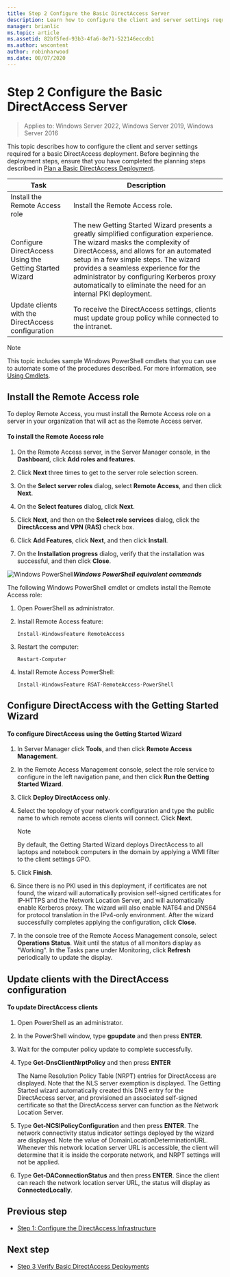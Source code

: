 ```yaml
---
title: Step 2 Configure the Basic DirectAccess Server
description: Learn how to configure the client and server settings required for a basic DirectAccess deployment.
manager: brianlic
ms.topic: article
ms.assetid: 82bf5fed-93b3-4fa6-8e71-522146eccdb1
ms.author: wscontent
author: robinharwood
ms.date: 08/07/2020
---
```

# Step 2 Configure the Basic DirectAccess Server

>Applies to: Windows Server 2022, Windows Server 2019, Windows Server 2016

This topic describes how to configure the client and server settings required for a basic DirectAccess deployment. Before beginning the deployment steps, ensure that you have completed the planning steps described in [Plan a Basic DirectAccess Deployment](Plan-a-Basic-DirectAccess-Deployment.md).

|Task|Description|
|----|--------|
|Install the Remote Access role|Install the Remote Access role.|
|Configure DirectAccess Using the Getting Started Wizard|The new Getting Started Wizard presents a greatly simplified configuration experience. The wizard masks the complexity of DirectAccess, and allows for an automated setup in a few simple steps. The wizard provides a seamless experience for the administrator by configuring Kerberos proxy automatically to eliminate the need for an internal PKI deployment.|
|Update clients with the DirectAccess configuration|To receive the DirectAccess settings, clients must update group policy while connected to the intranet.|

> [!NOTE]
> This topic includes sample Windows PowerShell cmdlets that you can use to automate some of the procedures described. For more information, see [Using Cmdlets](/previous-versions//bb648607(v=vs.85)).

## <a name="BKMK_Role"></a>Install the Remote Access role
To deploy Remote Access, you must install the Remote Access role on a server in your organization that will act as the Remote Access server.

#### To install the Remote Access role

1.  On the Remote Access server, in the Server Manager console, in the **Dashboard**, click **Add roles and features**.

2.  Click **Next** three times to get to the server role selection screen.

3.  On the **Select server roles** dialog, select **Remote Access**, and then click **Next**.

4.  On the **Select features** dialog, click **Next**.

5.  Click **Next**, and then on the **Select role services** dialog, click the **DirectAccess and VPN (RAS)** check box.

6.  Click **Add Features**, click **Next**, and then click **Install**.

7.  On the **Installation progress** dialog, verify that the installation was successful, and then click **Close**.

![Windows PowerShell](../../../media/Step-2-Configure-the-DirectAccess-Server/PowerShellLogoSmall.gif)***<em>Windows PowerShell equivalent commands</em>***

The following Windows PowerShell cmdlet or cmdlets install the Remote Access role:

1. Open PowerShell as administrator.

2. Install Remote Access feature:

   ```
   Install-WindowsFeature RemoteAccess
   ```

3. Restart the computer:

   ```
   Restart-Computer
   ```

4. Install Remote Access PowerShell:

   ```
   Install-WindowsFeature RSAT-RemoteAccess-PowerShell
   ```




## Configure DirectAccess with the Getting Started Wizard

#### To configure DirectAccess using the Getting Started Wizard

1.  In Server Manager click **Tools**, and then click **Remote Access Management**.

2.  In the Remote Access Management console, select the role service to configure in the left navigation pane, and then click **Run the Getting Started Wizard**.

3.  Click **Deploy DirectAccess only**.

4.  Select the topology of your network configuration and type the public name to which remote access clients will connect. Click **Next**.

    > [!NOTE]
    > By default, the Getting Started Wizard deploys DirectAccess to all laptops and notebook computers in the domain by applying a WMI filter to the client settings GPO.

5.  Click **Finish**.

6.  Since there is no PKI used in this deployment, if certificates are not found, the wizard will automatically provision self-signed certificates for IP-HTTPS and the Network Location Server, and will automatically enable Kerberos proxy. The wizard will also enable NAT64 and DNS64 for protocol translation in the IPv4-only environment. After the wizard successfully completes applying the configuration, click **Close**.

7.  In the console tree of the Remote Access Management console, select **Operations Status**. Wait until the status of all monitors display as "Working". In the Tasks pane under Monitoring, click **Refresh** periodically to update the display.

## Update clients with the DirectAccess configuration

#### To update DirectAccess clients

1.  Open PowerShell as an administrator.

2.  In the PowerShell window, type **gpupdate** and then press **ENTER**.

3.  Wait for the computer policy update to complete successfully.

4.  Type **Get-DnsClientNrptPolicy** and then press **ENTER**

    The Name Resolution Policy Table (NRPT) entries for DirectAccess are displayed. Note that the NLS server exemption is displayed. The Getting Started wizard automatically created this DNS entry for the DirectAccess server, and provisioned an associated self-signed certificate so that the DirectAccess server can function as the Network Location Server.

5.  Type **Get-NCSIPolicyConfiguration** and then press **ENTER**. The network connectivity status indicator settings deployed by the wizard are displayed. Note the value of DomainLocationDeterminationURL. Whenever this network location server URL is accessible, the client will determine that it is inside the corporate network, and NRPT settings will not be applied.

6.  Type **Get-DAConnectionStatus** and then press **ENTER**. Since the client can reach the network location server URL, the status will display as **ConnectedLocally**.

## <a name="BKMK_Links"></a>Previous step

-   [Step 1: Configure the DirectAccess Infrastructure](./da-basic-configure-s1-infrastructure.md)

## Next step

-   [Step 3 Verify Basic DirectAccess Deployments](da-basic-configure-s3-verify.md)
